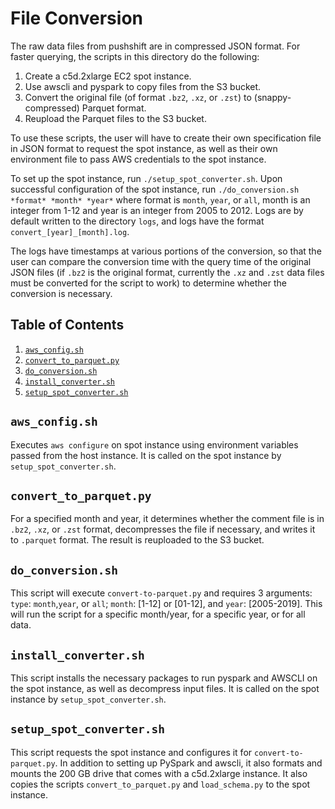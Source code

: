 # File Conversion
The raw data files from pushshift are in compressed JSON format. For faster querying, the scripts in this directory do the following:

1. Create a c5d.2xlarge EC2 spot instance.
1. Use awscli and pyspark to copy files from the S3 bucket. 
1. Convert the original file (of format `.bz2`, `.xz`, or `.zst`) to (snappy-compressed) Parquet format.
1. Reupload the Parquet files to the S3 bucket.

To use these scripts, the user will have to create their own specification file in JSON format to request the spot instance, as well as their own environment file to pass AWS credentials to the spot instance.

To set up the spot instance, run `./setup_spot_converter.sh`. Upon successful configuration of the spot instance, run `./do_conversion.sh *format* *month* *year*` where format is `month`, `year`, or `all`, month is an integer from 1-12 and year is an integer from 2005 to 2012. Logs are by default written to the directory `logs`, and logs have the format `convert_[year]_[month].log`.

The logs have timestamps at various portions of the conversion, so that the user can compare the conversion time with the query time of the original JSON files (if `.bz2` is the original format, currently the `.xz` and `.zst` data files must be converted for the script to work) to determine whether the conversion is necessary.

## Table of Contents
1. [`aws_config.sh`](README.md#aws_configsh)
1. [`convert_to_parquet.py`](README.md#convert_to_parquetpy)
1. [`do_conversion.sh`](README.md#do_conversionsh)
1. [`install_converter.sh`](README.md#install_convertersh)
1. [`setup_spot_converter.sh`](README.md#setup_spot_convertersh)

## `aws_config.sh`
Executes `aws configure` on spot instance using environment variables passed from the host instance. It is called on the spot instance by `setup_spot_converter.sh`.

## `convert_to_parquet.py`
For a specified month and year, it determines whether the comment file is in `.bz2`, `.xz`, or `.zst` format, decompresses the file if necessary, and writes it to `.parquet` format. The result is reuploaded to the S3 bucket.

## `do_conversion.sh`
This script will execute `convert-to-parquet.py` and requires 3 arguments: `type`: `month`,`year`, or `all`; `month`: [1-12] or [01-12], and `year`: [2005-2019]. This will run the script for a specific month/year, for a specific year, or for all data.

## `install_converter.sh`
This script installs the necessary packages to run pyspark and AWSCLI on the spot instance, as well as decompress input files. It is called on the spot instance by `setup_spot_converter.sh`.

## `setup_spot_converter.sh`
This script requests the spot instance and configures it for `convert-to-parquet.py`. In addition to setting up PySpark and awscli, it also formats and mounts the 200 GB drive that comes with a c5d.2xlarge instance. It also copies the scripts `convert_to_parquet.py` and `load_schema.py` to the spot instance.




